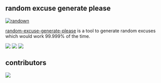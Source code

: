 ## random excuse generate please
[![randown](https://aqclf.xyz/randown/randown.svg)](https://aqclf.xyz/randown?username=aquaticcalf&reponame=random-excuse-generate-please)

[random-excuse-generate-please](https://github.com/aquaticcalf/random-excuse-generate-please) is a tool to generate random excuses which would work 99.999% of the time.

![](https://img.shields.io/github/contributors/aquaticcalf/random-excuse-generate-please)
[![](https://img.shields.io/github/stars/aquaticcalf/random-excuse-generate-please)](https://github.com/aquaticcalf/random-excuse-generate-please/stargazers)
![](https://img.shields.io/github/license/aquaticcalf/random-excuse-generate-please)

## contributors

<a href="https://github.com/aquaticcalf/random-excuse-generate-please/graphs/contributors">
  <img src="https://contrib.rocks/image?repo=aquaticcalf/random-excuse-generate-please" />
</a>
